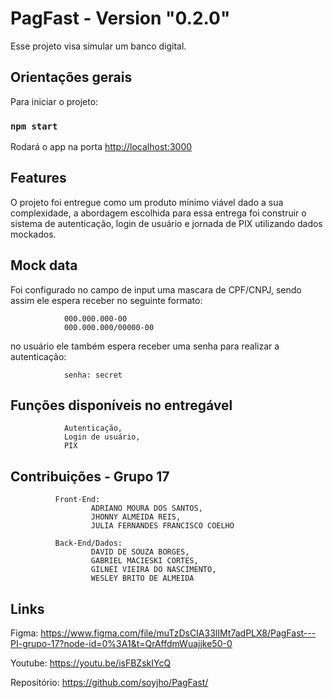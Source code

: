# PagFast - Version "0.2.0"

Esse projeto visa simular um banco digital.

## Orientações gerais 

Para iniciar o projeto:

### `npm start`

Rodará o app na porta  [http://localhost:3000](http://localhost:3000)

## Features

O projeto foi entregue como um produto mínimo viável dado a sua complexidade, a abordagem escolhida para essa entrega foi construir o sistema de autenticação, login de usuário e jornada de PIX utilizando dados mockados.


## Mock data

Foi configurado no campo de input uma mascara de CPF/CNPJ, 
sendo assim ele espera receber no seguinte formato: 

                000.000.000-00
                000.000.000/00000-00
                
 no usuário ele também espera receber uma senha para realizar a autenticação: 
 
                senha: secret
                
## Funções disponíveis no entregável

                Autenticação,
                Login de usuário,
                PIX
         

## Contribuições - Grupo 17

              Front-End:
                      ADRIANO MOURA DOS SANTOS,
                      JHONNY ALMEIDA REIS,
                      JULIA FERNANDES FRANCISCO COELHO
        
              Back-End/Dados:
                      DAVID DE SOUZA BORGES,
                      GABRIEL MACIESKI CORTES,
                      GILNEI VIEIRA DO NASCIMENTO,
                      WESLEY BRITO DE ALMEIDA
 
 
## Links

Figma: https://www.figma.com/file/muTzDsCIA33lIMt7adPLX8/PagFast---PI-grupo-17?node-id=0%3A1&t=QrAffdmWuajjke50-0

Youtube: https://youtu.be/isFBZskIYcQ

Repositório: https://github.com/soyjho/PagFast/


